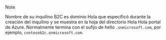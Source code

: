 > [!NOTE]
> Nombre de su inquilino B2C es dominio Hola que especificó durante la creación del inquilino y se muestra en la hoja del directorio Hola Hola portal de Azure.  Normalmente termina con el sufijo de hello `.onmicrosoft.com`, por ejemplo, `contosob2c.onmicrosoft.com`.
> 
> 

